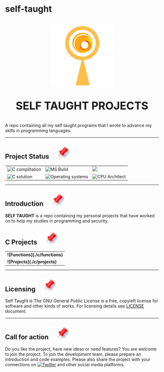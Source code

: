 # self-taught

<h1 align="center" style="display: block; font-size: 2.5em; font-weight: bold; margin-block-start: 1em; margin-block-end: 1em;">
<a name="logo" href="mail:manomitehq@gmail.com"><img align="center" src="/assets/img/brand.png" alt="Self Taught Home" style="width:40%;height:40%"/></a>
  <br><br><strong>SELF TAUGHT PROJECTS</strong>
</h1>

A repo containing all my self taught programs that I wrote to advance my skills in programming languages.

---

<!-- markdownlint-disable -->
## Project Status[![](./assets/img/pin.svg)](#project-status)
<table class="no-border">
  <tr>
    <td><img src="https://github.com/aregtech/areg-sdk/actions/workflows/c-cpp.yml/badge.svg" alt="C compiltation"/></td>
    <td><img src="https://github.com/aregtech/areg-sdk/actions/workflows/msbuild.yml/badge.svg" alt="MS Build"/></td>
    <td><img src="https://github.com/aregtech/areg-sdk/actions/workflows/codeql-analysis.yml/badge.svg" atl="CodeQL"/></td>
  </tr>
  <tr>
    <td><img src="https://img.shields.io/badge/Solution-C++17-blue.svg?style=flat&logo=c%2B%2B&logoColor=b0c0c0&labelColor=363D44" alt="C solution"/></td>
    <td><img src="https://img.shields.io/badge/OS-linux%20%7C%20windows-blue??style=flat&logo=Linux&logoColor=b0c0c0&labelColor=363D44" alt="Operating systems"/></td>
    <td><img src="https://img.shields.io/badge/CPU-x86%20%7C%20x86__64%20%7C%20arm%20%7C%20aarch64-blue?style=flat&logo=amd&logoColor=b0c0c0&labelColor=363D44" alt="CPU Architect"/></td>
  </tr>
</table>

---

## Introduction[![](./assets/img/pin.svg)](#introduction)

**SELF TAUGHT** is a repo containing my personal projects that have worked on to help my studies in programming and security.

## C Projects[![](./assets/img/pin.svg)](#c)
<table>
  <tr>
    <td nowrap><strong>![Functions](./c/functions)</strong></td>
  </tr>
  <tr>
    <td nowrap><strong>![Projects](./c/projects)</strong></td>
  </tr>
</table>

---

## Licensing[![](./assets/img/pin.svg)](#licensing)
 
Self Taught is The GNU General Public License is a free, copyleft license for software and other kinds of works. For licensing details see [LICENSE](./LICENSE.txt) document.

---

## Call for action[![](./assets/img/pin.svg)](#call-for-action)

Do you like the project, have new ideas or need features? You are welcome to join the project. To join the development team, please prepare an introduction and code examples. Please also share the project with your connections on [![Twitter](https://img.shields.io/twitter/url?label=Twitter&style=social&url=https://github.com/mitmelon/self-taught)](https://twitter.com/intent/tweet?text=Wow:&url=https://github.com/mitmelon/self-taught) and other social media platforms.
